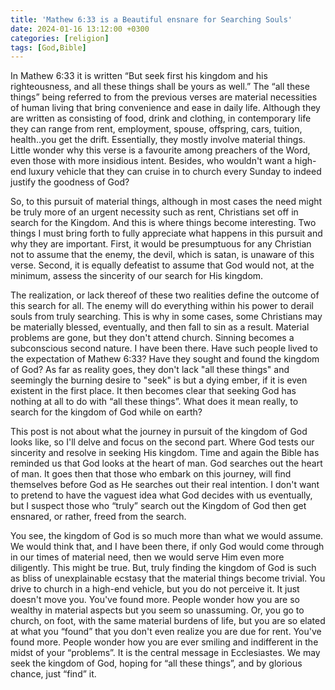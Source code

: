 ```yaml
---
title: 'Mathew 6:33 is a Beautiful ensnare for Searching Souls'
date: 2024-01-16 13:12:00 +0300
categories: [religion]
tags: [God,Bible]
---
```


In Mathew 6:33 it is written “But seek first his kingdom and his righteousness, and all these things shall be yours as well.” The “all these things” being referred to from the previous verses are material necessities of human living that bring convenience and ease in daily life. Although they are written as consisting of food, drink and clothing, in contemporary life they can range from rent, employment, spouse, offspring, cars, tuition, health..you get the drift. Essentially, they mostly involve material things. Little wonder why this verse is a favourite among preachers of the Word, even those with more insidious intent. Besides, who wouldn\'t want a high-end luxury vehicle that they can cruise in to church every Sunday to indeed justify the goodness of God?

So, to this pursuit of material things, although in most cases the need might be truly more of an urgent necessity such as rent, Christians set off in search for the Kingdom. And this is where things become interesting. Two things I must bring forth to fully appreciate what happens in this pursuit and why they are important. First, it would be presumptuous for any Christian not to assume that the enemy, the devil, which is satan, is unaware of this verse. Second, it is equally defeatist to assume that God would not, at the minimum, assess the sincerity of our search for His kingdom.

The realization, or lack thereof of these two realities define the outcome of this search for all. The enemy will do everything within his power to derail souls from truly searching. This is why in some cases, some Christians may be materially blessed, eventually, and then fall to sin as a result. Material problems are gone, but they don\'t attend church. Sinning becomes a subconscious second nature. I have been there. Have such people lived to the expectation of Mathew 6:33? Have they sought and found the kingdom of God? As far as reality  goes, they don\'t lack "all these things" and seemingly the burning desire to "seek" is but a dying ember, if it is even existent in the first place. It then becomes clear that seeking God has nothing at all to do with “all these things”. What does it mean really, to search for the kingdom of God while on earth?

This post is not about what the journey in pursuit of the kingdom of God looks like, so I\'ll delve and focus on the second part. Where God tests our sincerity and resolve in seeking His kingdom. Time and again the Bible has reminded us that God looks at the heart of man. God searches out the heart of man. It goes then that those who embark on this journey, will find themselves before God as He searches out their real intention. I don\'t want to pretend to have the vaguest idea what God decides with us eventually, but I suspect those who “truly” search out the Kingdom of God then get ensnared, or rather, freed from the search.

You see, the kingdom of God is so much more than what we would assume. We would think that, and I have been there, if only God would come through in our times of material need, then we would serve Him even more diligently. This might be true. But, truly finding the kingdom of God is such as bliss of unexplainable ecstasy that the material things become trivial. You drive to church in a high-end vehicle, but you do not perceive it. It just doesn\'t move you. You\'ve found more. People wonder how you are so wealthy in material aspects but you seem so unassuming. Or, you go to church, on foot, with the same material burdens of life, but you are so elated at what you “found” that you don\'t even realize you are due for rent. You\'ve found more. People wonder how you are ever smiling and indifferent in the midst of your “problems”. It is the central message in Ecclesiastes. We may seek the kingdom of God, hoping for “all these things”, and by glorious chance, just “find” it.
